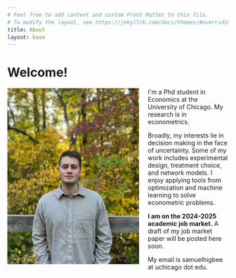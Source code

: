 ```yaml
---
# Feel free to add content and custom Front Matter to this file.
# To modify the layout, see https://jekyllrb.com/docs/themes/#overriding-theme-defaults
title: About
layout: base
---
```


# Welcome!

<img src="assets/images/fall.JPG" alt="headshot" width="300" style="float:left; padding-right:20px; padding-bottom:20px"/>

<style>
  @media screen and (max-width: 768px) {
    img {
      float: none;
      display: block;
      margin: 0 auto;
      width: 100%;
      padding: 0;
    }
  }
</style>

I'm a Phd student in Economics at the University of Chicago.
My research is in econometrics.

Broadly, my interests lie in decision making in the face of uncertainty.
Some of my work includes
experimental design,
treatment choice,
and network models.
I enjoy applying tools from optimization and machine learning to solve
econometric problems.

**I am on the 2024-2025 academic job market.**
A draft of my job market paper will be posted here soon.

My email is samuelhigbee at uchicago dot edu.

